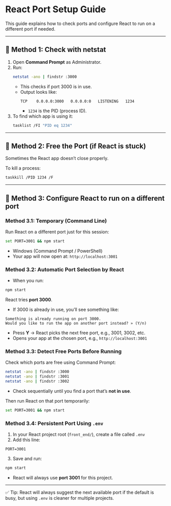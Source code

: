 # React Port Setup Guide

This guide explains how to check ports and configure React to run on a different port if needed.

---

## 🔹 Method 1: Check with netstat

1. Open **Command Prompt** as Administrator.
2. Run:
   ```bash
   netstat -ano | findstr :3000
   ```
   - This checks if port 3000 is in use.
   - Output looks like:
     ```
     TCP    0.0.0.0:3000   0.0.0.0:0   LISTENING   1234
     ```
     - `1234` is the PID (process ID).
3. To find which app is using it:
   ```bash
   tasklist /FI "PID eq 1234"
   ```

---

## 🔹 Method 2: Free the Port (if React is stuck)

Sometimes the React app doesn’t close properly.

To kill a process:
```bash
taskkill /PID 1234 /F
```

---

## 🔹 Method 3: Configure React to run on a different port

### Method 3.1: Temporary (Command Line)

Run React on a different port just for this session:
```bash
set PORT=3001 && npm start
```
- Windows (Command Prompt / PowerShell)
- Your app will now open at: `http://localhost:3001`

### Method 3.2: Automatic Port Selection by React

- When you run:
```bash
npm start
```
React tries **port 3000**.

- If 3000 is already in use, you’ll see something like:
```
Something is already running on port 3000.
Would you like to run the app on another port instead? » (Y/n)
```
- Press **Y** → React picks the next free port, e.g., 3001, 3002, etc.
- Opens your app at the chosen port, e.g., `http://localhost:3001`

### Method 3.3: Detect Free Ports Before Running

Check which ports are free using Command Prompt:
```bash
netstat -ano | findstr :3000
netstat -ano | findstr :3001
netstat -ano | findstr :3002
```
- Check sequentially until you find a port that’s **not in use**.

Then run React on that port temporarily:
```bash
set PORT=3001 && npm start
```

### Method 3.4: Persistent Port Using `.env`

1. In your React project root (`front_end/`), create a file called `.env`
2. Add this line:
```
PORT=3001
```
3. Save and run:
```bash
npm start
```
- React will always use **port 3001** for this project.

---

✅ Tip: React will always suggest the next available port if the default is busy, but using `.env` is cleaner for multiple projects.

